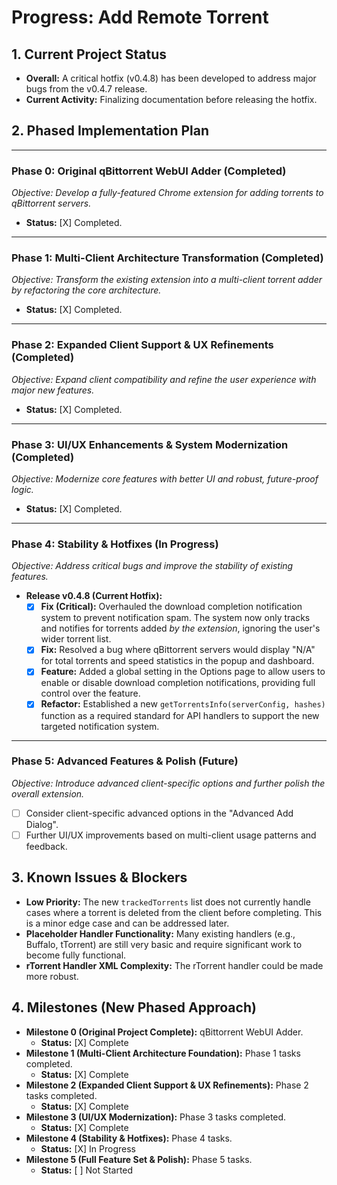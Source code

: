 # Progress: Add Remote Torrent

## 1. Current Project Status

-   **Overall:** A critical hotfix (v0.4.8) has been developed to address major bugs from the v0.4.7 release.
-   **Current Activity:** Finalizing documentation before releasing the hotfix.

## 2. Phased Implementation Plan

---
### **Phase 0: Original qBittorrent WebUI Adder (Completed)**
*Objective: Develop a fully-featured Chrome extension for adding torrents to qBittorrent servers.*
-   **Status:** [X] Completed.

---
### **Phase 1: Multi-Client Architecture Transformation (Completed)**
*Objective: Transform the existing extension into a multi-client torrent adder by refactoring the core architecture.*
-   **Status:** [X] Completed.

---
### **Phase 2: Expanded Client Support & UX Refinements (Completed)**
*Objective: Expand client compatibility and refine the user experience with major new features.*
-   **Status:** [X] Completed.

---
### **Phase 3: UI/UX Enhancements & System Modernization (Completed)**
*Objective: Modernize core features with better UI and robust, future-proof logic.*
-   **Status:** [X] Completed.

---
### **Phase 4: Stability & Hotfixes (In Progress)**
*Objective: Address critical bugs and improve the stability of existing features.*

-   **Release v0.4.8 (Current Hotfix):**
    -   [X] **Fix (Critical):** Overhauled the download completion notification system to prevent notification spam. The system now only tracks and notifies for torrents added *by the extension*, ignoring the user's wider torrent list.
    -   [X] **Fix:** Resolved a bug where qBittorrent servers would display "N/A" for total torrents and speed statistics in the popup and dashboard.
    -   [X] **Feature:** Added a global setting in the Options page to allow users to enable or disable download completion notifications, providing full control over the feature.
    -   [X] **Refactor:** Established a new `getTorrentsInfo(serverConfig, hashes)` function as a required standard for API handlers to support the new targeted notification system.

---
### **Phase 5: Advanced Features & Polish (Future)**
*Objective: Introduce advanced client-specific options and further polish the overall extension.*
-   [ ] Consider client-specific advanced options in the "Advanced Add Dialog".
-   [ ] Further UI/UX improvements based on multi-client usage patterns and feedback.

## 3. Known Issues & Blockers
-   **Low Priority:** The new `trackedTorrents` list does not currently handle cases where a torrent is deleted from the client before completing. This is a minor edge case and can be addressed later.
-   **Placeholder Handler Functionality:** Many existing handlers (e.g., Buffalo, tTorrent) are still very basic and require significant work to become fully functional.
-   **rTorrent Handler XML Complexity:** The rTorrent handler could be made more robust.

## 4. Milestones (New Phased Approach)

-   **Milestone 0 (Original Project Complete):** qBittorrent WebUI Adder.
    -   **Status:** [X] Complete
-   **Milestone 1 (Multi-Client Architecture Foundation):** Phase 1 tasks completed.
    -   **Status:** [X] Complete
-   **Milestone 2 (Expanded Client Support & UX Refinements):** Phase 2 tasks completed.
    -   **Status:** [X] Complete
-   **Milestone 3 (UI/UX Modernization):** Phase 3 tasks completed.
    -   **Status:** [X] Complete
-   **Milestone 4 (Stability & Hotfixes):** Phase 4 tasks.
    -   **Status:** [X] In Progress
-   **Milestone 5 (Full Feature Set & Polish):** Phase 5 tasks.
    -   **Status:** [ ] Not Started

